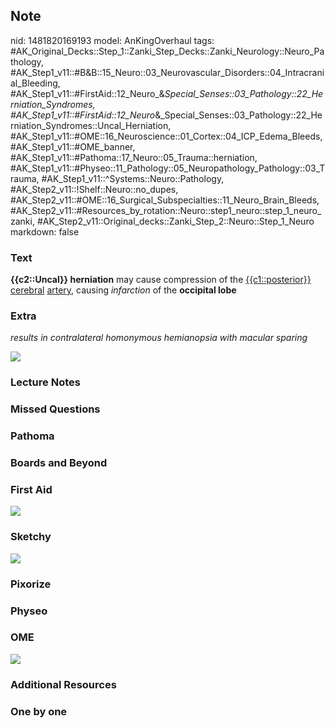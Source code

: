 ## Note
nid: 1481820169193
model: AnKingOverhaul
tags: #AK_Original_Decks::Step_1::Zanki_Step_Decks::Zanki_Neurology::Neuro_Pathology, #AK_Step1_v11::#B&B::15_Neuro::03_Neurovascular_Disorders::04_Intracranial_Bleeding, #AK_Step1_v11::#FirstAid::12_Neuro_&_Special_Senses::03_Pathology::22_Herniation_Syndromes, #AK_Step1_v11::#FirstAid::12_Neuro_&_Special_Senses::03_Pathology::22_Herniation_Syndromes::Uncal_Herniation, #AK_Step1_v11::#OME::16_Neuroscience::01_Cortex::04_ICP_Edema_Bleeds, #AK_Step1_v11::#OME_banner, #AK_Step1_v11::#Pathoma::17_Neuro::05_Trauma::herniation, #AK_Step1_v11::#Physeo::11_Pathology::05_Neuropathology_Pathology::03_Trauma, #AK_Step1_v11::^Systems::Neuro::Pathology, #AK_Step2_v11::!Shelf::Neuro::no_dupes, #AK_Step2_v11::#OME::16_Surgical_Subspecialties::11_Neuro_Brain_Bleeds, #AK_Step2_v11::#Resources_by_rotation::Neuro::step1_neuro::step_1_neuro_zanki, #AK_Step2_v11::Original_decks::Zanki_Step_2::Neuro::Step_1_Neuro
markdown: false

### Text
<div>
  <div>
    <b>{{c2::Uncal}} herniation</b> may cause compression of the
    <u>{{c1::posterior}}</u> <u>cerebral</u> <u>artery</u>, causing
    <i>infarction</i> of the <b>occipital lobe</b>
  </div>
</div>

### Extra
<i>results in contralateral homonymous hemianopsia with macular
sparing</i>
<div><img src="paste-154485678670303.jpg"></div>

### Lecture Notes


### Missed Questions


### Pathoma


### Boards and Beyond


### First Aid
<img src="tmpjNSO2U.png">

### Sketchy
<img src="Screen%20Shot%202019-11-17%20at%2012.13.20%20AM.jpg">

### Pixorize


### Physeo


### OME
<div class="ome-widget">
  <a href="https://onlinemeded.org?ref=anki"><img src=
  "_OME_AnkiFlashcards_General_7.png"></a>
</div>

### Additional Resources


### One by one

